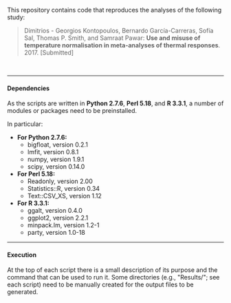 This repository contains code that reproduces the analyses of the following study:

>Dimitrios - Georgios Kontopoulos, Bernardo Garc&#237;a-Carreras, Sof&#237;a Sal, Thomas P. Smith, and Samraat Pawar: **Use and misuse of temperature normalisation in meta-analyses of thermal responses**. 2017. [Submitted]

<br>

---

#### Dependencies

As the scripts are written in **Python 2.7.6**, **Perl 5.18**, and **R 3.3.1**, a number of modules or packages need to be preinstalled.

In particular:

* **For Python 2.7.6:**
	* bigfloat, version 0.2.1
	* lmfit, version 0.8.1
	* numpy, version 1.9.1
	* scipy, version 0.14.0
* **For Perl 5.18:**
 	* Readonly, version 2.00
 	* Statistics::R, version 0.34
 	* Text::CSV_XS, version 1.12
* **For R 3.3.1:**
 	* ggalt, version 0.4.0
 	* ggplot2, version 2.2.1
 	* minpack.lm, version 1.2-1
 	* party, version 1.0-18
 
---
 
#### Execution

At the top of each script there is a small description of its purpose and the command that can be used to run it. 
Some directories (e.g., "Results/"; see each script) need to be manually created for the output files to be generated.
